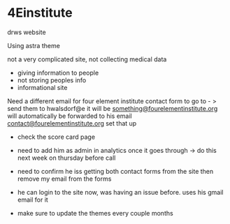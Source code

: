 # 4Einstitute
drws website

Using astra theme

not a very complicated site, 
not collecting medical data

- giving information to people
- not storing peoples info 
- informational site

Need a different email for four element institute contact form to go to - > send them to  hwalsdorf@e it will be something@fourelementinstitute.org will automatically be forwarded to his email contact@fourelementinstitute.org set that up

- check the score card page

- need to add him as admin in analytics once it goes through -> do this next week on thursday before call

- need to confirm he iss getting both contact forms from the site then remove my email from the forms

- he can login to the site now, was having an issue before.  uses his gmail email for it

- make sure to update the themes every couple months
